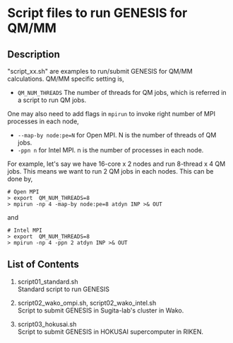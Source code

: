 # Script files to run GENESIS for QM/MM

## Description
"script_xx.sh" are examples to run/submit GENESIS for QM/MM calculations. QM/MM specific setting is,

- `QM_NUM_THREADS` The number of threads for QM jobs, which is referred in a script to run QM jobs.

One may also need to add flags in `mpirun` to invoke right number of MPI processes in each node,

- `--map-by node:pe=N` for Open MPI. N is the number of threads of QM jobs.
- `-ppn n` for Intel MPI. n is the number of processes in each node.

For example, let's say we have 16-core x 2 nodes and run 8-thread x 4 QM jobs. This means 
we want to run 2 QM jobs in each nodes. This can be done by,

    # Open MPI
    > export  QM_NUM_THREADS=8
    > mpirun -np 4 -map-by node:pe=8 atdyn INP >& OUT

and

    # Intel MPI
    > export  QM_NUM_THREADS=8
    > mpirun -np 4 -ppn 2 atdyn INP >& OUT

## List of Contents

1. script01_standard.sh  
  Standard script to run GENESIS

2. script02_wako_ompi.sh, script02_wako_intel.sh  
  Script to submit GENESIS in Sugita-lab's cluster in Wako.

3. script03_hokusai.sh  
  Script to submit GENESIS in HOKUSAI supercomputer in RIKEN.

